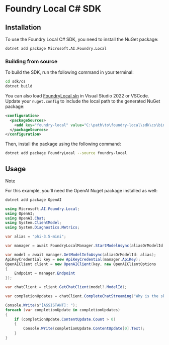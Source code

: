 # Foundry Local C# SDK

## Installation

To use the Foundry Local C# SDK, you need to install the NuGet package:

```bash
dotnet add package Microsoft.AI.Foundry.Local
```

### Building from source
To build the SDK, run the following command in your terminal:

```bash
cd sdk/cs
dotnet build
```

You can also load [FoundryLocal.sln](./FoundryLocal.sln) in Visual Studio 2022 or VSCode. Update your
`nuget.config` to include the local path to the generated NuGet package:

```xml
<configuration>
  <packageSources>
    <add key="foundry-local" value="C:\path\to\foundry-local\sdk\cs\bin\Debug" />
  </packageSources>
</configuration>
```

Then, install the package using the following command:

```bash
dotnet add package FoundryLocal --source foundry-local
```

## Usage

> [!NOTE]
> For this example, you'll need the OpenAI Nuget package installed as well:
> ```bash
> dotnet add package OpenAI
> ```

```csharp
using Microsoft.AI.Foundry.Local;
using OpenAI;
using OpenAI.Chat;
using System.ClientModel;
using System.Diagnostics.Metrics;

var alias = "phi-3.5-mini";

var manager = await FoundryLocalManager.StartModelAsync(aliasOrModelId: alias);

var model = await manager.GetModelInfoAsync(aliasOrModelId: alias);
ApiKeyCredential key = new ApiKeyCredential(manager.ApiKey);
OpenAIClient client = new OpenAIClient(key, new OpenAIClientOptions
{
    Endpoint = manager.Endpoint
});

var chatClient = client.GetChatClient(model?.ModelId);

var completionUpdates = chatClient.CompleteChatStreaming("Why is the sky blue'");

Console.Write($"[ASSISTANT]: ");
foreach (var completionUpdate in completionUpdates)
{
    if (completionUpdate.ContentUpdate.Count > 0)
    {
        Console.Write(completionUpdate.ContentUpdate[0].Text);
    }
}
```
